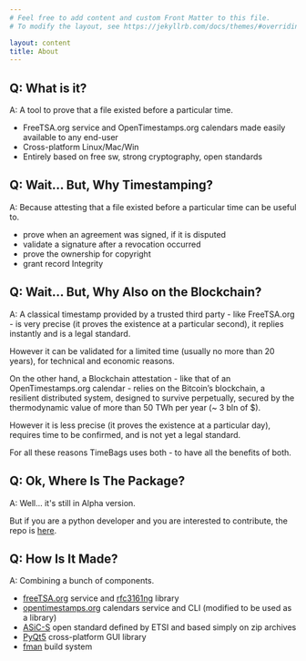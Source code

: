 ```yaml
---
# Feel free to add content and custom Front Matter to this file.
# To modify the layout, see https://jekyllrb.com/docs/themes/#overriding-theme-defaults

layout: content
title: About
---
```


## Q: What is it?

A: A tool to prove that a file existed before a particular time.

* FreeTSA.org service and OpenTimestamps.org calendars made easily available to any end-user
* Cross-platform Linux/Mac/Win
* Entirely based on free sw, strong cryptography, open standards

## Q: Wait... But, Why Timestamping?

A: Because attesting that a file existed before a particular time can be useful to.

* prove when an agreement was signed, if it is disputed
* validate a signature after a revocation occurred
* prove the ownership for copyright
* grant record Integrity

## Q: Wait... But, Why Also on the Blockchain?

A: A classical timestamp provided by a trusted third party - like FreeTSA.org - is very precise (it proves the existence at a particular second), it replies instantly and is a legal standard.

However it can be validated for a limited time (usually no more than 20 years), for technical and economic reasons.

On the other hand, a Blockchain attestation - like that of an OpenTimestamps.org calendar - relies on the Bitcoin’s blockchain, a resilient distributed system, designed to survive perpetually, secured by the thermodynamic value of more than 50 TWh per year (~ 3 bln of $).

However it is less precise (it proves the existence at a particular day), requires time to be confirmed, and is not yet a legal standard.

For all these reasons TimeBags uses both - to have all the benefits of both.

## Q: Ok, Where Is The Package?

A: Well... it's still in Alpha version.

But if you are a python developer and you are interested to contribute, the repo is [here](https://github.com/TimeBags/timebags).

## Q: How Is It Made?

A: Combining a bunch of components.

* [freeTSA.org](https://freetsa.org) service and [rfc3161ng](https://github.com/trbs/rfc3161ng/) library
* [opentimestamps.org](https://opentimestamps.org) calendars service and CLI (modified to be used as a library)
* [ASiC-S](https://www.etsi.org/deliver/etsi_ts/102900_102999/102918/01.03.01_60/ts_102918v010301p.pdf) open standard defined by ETSI and based simply on zip archives
* [PyQt5](https://www.riverbankcomputing.com/software/pyqt/intro) cross-platform GUI library
* [fman](https://build-system.fman.io/) build system

